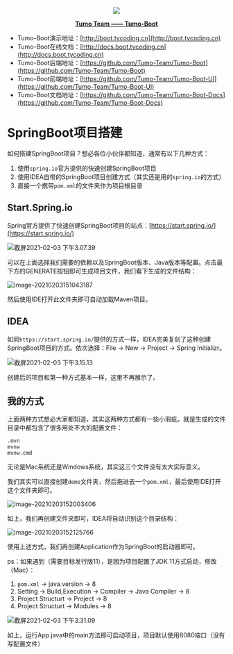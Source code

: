 <p align="center">
    <img src="http://cdn.tycoding.cn/MIK-WxRzP9.png" />
</p>
<p align="center">
    <a href="https://github.com/Tumo-Team" target="_blank">
        <strong>Tumo Team —— Tumo-Boot</strong>
    </a>
</p>


- Tumo-Boot演示地址：[http://boot.tycoding.cn](http://boot.tycoding.cn)
- Tumo-Boot在线文档：[http://docs.boot.tycoding.cn](http://docs.boot.tycoding.cn)
- Tumo-Boot后端地址：[https://github.com/Tumo-Team/Tumo-Boot](https://github.com/Tumo-Team/Tumo-Boot)
- Tumo-Boot前端地址：[https://github.com/Tumo-Team/Tumo-Boot-UI](https://github.com/Tumo-Team/Tumo-Boot-UI)
- Tumo-Boot文档地址：[https://github.com/Tumo-Team/Tumo-Boot-Docs](https://github.com/Tumo-Team/Tumo-Boot-Docs)



# SpringBoot项目搭建

如何搭建SpringBoot项目？想必各位小伙伴都知道，通常有以下几种方式：

1. 使用`spring.io`官方提供的快速创建SpringBoot项目
2. 使用IDEA自带的SpringBoot项目创建方式（其实还是用的`spring.io`的方式）
3. 直接一个携带`pom.xml`的文件夹作为项目根目录

## Start.Spring.io

Spring官方提供了快速创建SpringBoot项目的站点：[https://start.spring.io/](https://start.spring.io/)

![截屏2021-02-03 下午3.07.39](http://cdn.tycoding.cn/20210203150752.png)

可以在上面选择我们需要的依赖以及SpringBoot版本、Java版本等配置。点击最下方的GENERATE按钮即可生成项目文件，我们看下生成的文件结构：

![image-20210203151043187](http://cdn.tycoding.cn/20210203151043.png)

然后使用IDE打开此文件夹即可自动加载Maven项目。

## IDEA

如同`https://start.spring.io/`提供的方式一样，IDEA完美复刻了这种创建SpringBoot项目的方式。依次选择：File -> New -> Project -> Spring Initializr。

![截屏2021-02-03 下午3.15.13](http://cdn.tycoding.cn/20210203151516.png)

创建后的项目和第一种方式基本一样，这里不再展示了。

## 我的方式

上面两种方式想必大家都知道，其实这两种方式都有一些小瑕疵。就是生成的文件目录中都包含了很多用处不大的配置文件：

```
.mvn
mvnw
mvnw.cmd
```

无论是Mac系统还是Windows系统，其实这三个文件没有太大实际意义。

我们其实可以直接创建`demo`文件夹，然后拖进去一个`pom.xml`，最后使用IDE打开这个文件夹即可。

![image-20210203152003406](http://cdn.tycoding.cn/20210203152004.png)

如上，我们再创建文件夹即可，IDEA将自动识别这个目录结构：

![image-20210203152125766](http://cdn.tycoding.cn/20210203152125.png)

使用上述方式，我们再创建Application作为SpringBoot的启动器即可。

ps：如果遇到（需要目标发行版11），是因为项目配置了JDK 11方式启动，修改（Mac）：

1. `pom.xml` -> java.version -> 8
2. Setting -> Build,Execution -> Compiler -> Java Compiler -> 8
3. Project Structurt -> Project -> 8
4. Project Structurt -> Modules -> 8

![截屏2021-02-03 下午3.31.09](http://cdn.tycoding.cn/20210203153114.png)

如上，运行App.java中的main方法即可启动项目，项目默认使用8080端口（没有写配置文件）



